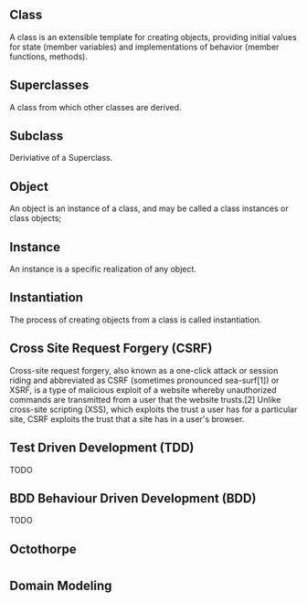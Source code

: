 
Class
-----
A class is an extensible template for creating objects, providing initial values for state (member variables) and implementations of behavior (member functions, methods).

Superclasses
------------
A class from which other classes are derived.  

Subclass
--------
Deriviative of a Superclass.

Object
------
An object is an instance of a class, and may be called a class instances or class objects;

Instance
--------
An instance is a specific realization of any object.

Instantiation
-------------
The process of creating objects from a class is called instantiation.

Cross Site Request Forgery (CSRF)
----------------------------------
Cross-site request forgery, also known as a one-click attack or session riding and abbreviated as CSRF (sometimes pronounced sea-surf[1]) or XSRF, is a type of malicious exploit of a website whereby unauthorized commands are transmitted from a user that the website trusts.[2] Unlike cross-site scripting (XSS), which exploits the trust a user has for a particular site, CSRF exploits the trust that a site has in a user's browser.

Test Driven Development (TDD)
----------------------------
TODO

BDD Behaviour Driven Development (BDD)
--------------------------------------
TODO

Octothorpe
----------
#

Domain Modeling
---------------
